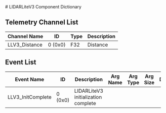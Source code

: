 <title>LIDARLiteV3 Component Dictionary</title>
# LIDARLiteV3 Component Dictionary


## Telemetry Channel List

|Channel Name|ID|Type|Description|
|---|---|---|---|
|LLV3_Distance|0 (0x0)|F32|Distance|

## Event List

|Event Name|ID|Description|Arg Name|Arg Type|Arg Size|Description
|---|---|---|---|---|---|---|
|LLV3_InitComplete|0 (0x0)|LIDARLiteV3 initialization complete| | | | |
